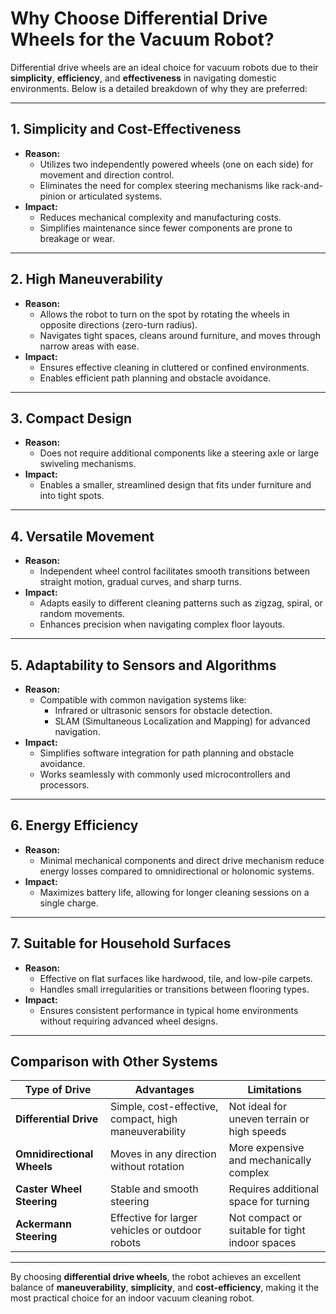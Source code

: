 # Why Choose Differential Drive Wheels for the Vacuum Robot?

Differential drive wheels are an ideal choice for vacuum robots due to their **simplicity**, **efficiency**, and **effectiveness** in navigating domestic environments. Below is a detailed breakdown of why they are preferred:

---

## 1. **Simplicity and Cost-Effectiveness**
- **Reason:**
  - Utilizes two independently powered wheels (one on each side) for movement and direction control.
  - Eliminates the need for complex steering mechanisms like rack-and-pinion or articulated systems.
- **Impact:**
  - Reduces mechanical complexity and manufacturing costs.
  - Simplifies maintenance since fewer components are prone to breakage or wear.

---

## 2. **High Maneuverability**
- **Reason:**
  - Allows the robot to turn on the spot by rotating the wheels in opposite directions (zero-turn radius).
  - Navigates tight spaces, cleans around furniture, and moves through narrow areas with ease.
- **Impact:**
  - Ensures effective cleaning in cluttered or confined environments.
  - Enables efficient path planning and obstacle avoidance.

---

## 3. **Compact Design**
- **Reason:**
  - Does not require additional components like a steering axle or large swiveling mechanisms.
- **Impact:**
  - Enables a smaller, streamlined design that fits under furniture and into tight spots.

---

## 4. **Versatile Movement**
- **Reason:**
  - Independent wheel control facilitates smooth transitions between straight motion, gradual curves, and sharp turns.
- **Impact:**
  - Adapts easily to different cleaning patterns such as zigzag, spiral, or random movements.
  - Enhances precision when navigating complex floor layouts.

---

## 5. **Adaptability to Sensors and Algorithms**
- **Reason:**
  - Compatible with common navigation systems like:
    - Infrared or ultrasonic sensors for obstacle detection.
    - SLAM (Simultaneous Localization and Mapping) for advanced navigation.
- **Impact:**
  - Simplifies software integration for path planning and obstacle avoidance.
  - Works seamlessly with commonly used microcontrollers and processors.

---

## 6. **Energy Efficiency**
- **Reason:**
  - Minimal mechanical components and direct drive mechanism reduce energy losses compared to omnidirectional or holonomic systems.
- **Impact:**
  - Maximizes battery life, allowing for longer cleaning sessions on a single charge.

---

## 7. **Suitable for Household Surfaces**
- **Reason:**
  - Effective on flat surfaces like hardwood, tile, and low-pile carpets.
  - Handles small irregularities or transitions between flooring types.
- **Impact:**
  - Ensures consistent performance in typical home environments without requiring advanced wheel designs.

---

## Comparison with Other Systems

| **Type of Drive**         | **Advantages**                                   | **Limitations**                                |
|----------------------------|-------------------------------------------------|-----------------------------------------------|
| **Differential Drive**     | Simple, cost-effective, compact, high maneuverability | Not ideal for uneven terrain or high speeds  |
| **Omnidirectional Wheels** | Moves in any direction without rotation         | More expensive and mechanically complex       |
| **Caster Wheel Steering**  | Stable and smooth steering                      | Requires additional space for turning         |
| **Ackermann Steering**     | Effective for larger vehicles or outdoor robots | Not compact or suitable for tight indoor spaces |

---

By choosing **differential drive wheels**, the robot achieves an excellent balance of **maneuverability**, **simplicity**, and **cost-efficiency**, making it the most practical choice for an indoor vacuum cleaning robot.
